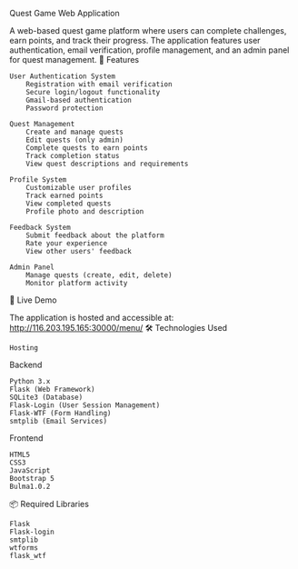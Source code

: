 Quest Game Web Application

A web-based quest game platform where users can complete challenges, earn points, and track their progress. The application features user authentication, email verification, profile management, and an admin panel for quest management.
🌟 Features

    User Authentication System
        Registration with email verification
        Secure login/logout functionality
        Gmail-based authentication
        Password protection

    Quest Management
        Create and manage quests
        Edit quests (only admin)
        Complete quests to earn points
        Track completion status
        View quest descriptions and requirements

    Profile System
        Customizable user profiles
        Track earned points
        View completed quests
        Profile photo and description

    Feedback System
        Submit feedback about the platform
        Rate your experience
        View other users' feedback

    Admin Panel
        Manage quests (create, edit, delete)
        Monitor platform activity

🚀 Live Demo

The application is hosted and accessible at: http://116.203.195.165:30000/menu/
🛠 Technologies Used

    Hosting

Backend

    Python 3.x
    Flask (Web Framework)
    SQLite3 (Database)
    Flask-Login (User Session Management)
    Flask-WTF (Form Handling)
    smtplib (Email Services)

Frontend

    HTML5
    CSS3
    JavaScript
    Bootstrap 5
    Bulma1.0.2

📦 Required Libraries

    Flask
    Flask-login
    smtplib
    wtforms
    flask_wtf
